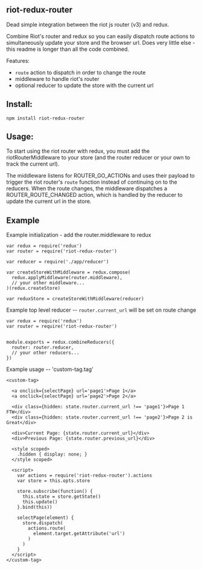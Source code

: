 riot-redux-router
-----------------

Dead simple integration between the riot js router (v3) and redux.

Combine Riot's router and redux so you can easily dispatch route actions to
simultaneously update your store and the browser url. Does very little else -
this readme is longer than all the code combined.

Features:
- `route` action to dispatch in order to change the route
- middleware to handle riot's router
- optional reducer to update the store with the current url


## Install:

`npm install riot-redux-router`


## Usage:

To start using the riot router with redux, you must add the riotRouterMiddleware
to your store (and the router reducer or your own to track the current url).

The middleware listens for ROUTER_GO_ACTIONs and uses their payload to
trigger the riot router's `route` function instead of continuing on to the
reducers. When the route changes, the middleware dispatches a
ROUTER_ROUTE_CHANGED action, which is handled by the reducer to update the
current url in the store.


## Example

Example initialization - add the router.middleware to redux
```
var redux = require('redux')
var router = require('riot-redux-router')

var reducer = require('./app/reducer')

var createStoreWithMiddleware = redux.compose(
  redux.applyMiddleware(router.middleware),
  // your other middleware...
)(redux.createStore)

var reduxStore = createStoreWithMiddleware(reducer)
```


Example top level reducer -- `router.current_url` will be set on route change
```
var redux = require('redux')
var router = require('riot-redux-router')


module.exports = redux.combineReducers({
  router: router.reducer,
  // your other reducers...
})
```


Example usage -- 'custom-tag.tag'
```
<custom-tag>

  <a onclick={selectPage} url='page1'>Page 1</a>
  <a onclick={selectPage} url='page2'>Page 2</a>

  <div class={hidden: state.router.current_url !== 'page1'}>Page 1 FTW</div>
  <div class={hidden: state.router.current_url !== 'page2'}>Page 2 is Great</div>

  <div>Current Page: {state.router.current_url}</div>
  <div>Previous Page: {state.router.previous_url}</div>

  <style scoped>
    .hidden { display: none; }
  </style scoped>

  <script>
    var actions = require('riot-redux-router').actions
    var store = this.opts.store

    store.subscribe(function() {
      this.state = store.getState()
      this.update()
    }.bind(this))

    selectPage(element) {
      store.dispatch(
        actions.route(
          element.target.getAttribute('url')
        )
      )
    }
  </script>
</custom-tag>
```
